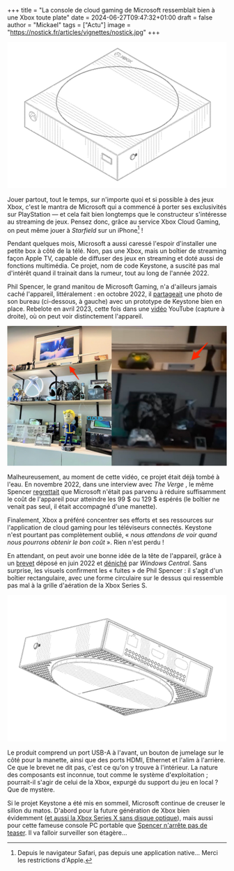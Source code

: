 +++
title = "La console de cloud gaming de Microsoft ressemblait bien à une Xbox toute plate"
date = 2024-06-27T09:47:32+01:00
draft = false
author = "Mickael"
tags = ["Actu"]
image = "https://nostick.fr/articles/vignettes/nostick.jpg"
+++

![Projet Keystone Xbox](keystone-brevet-microsoft.jpg "") 

Jouer partout, tout le temps, sur n'importe quoi et si possible à des jeux Xbox, c'est le mantra de Microsoft qui a commencé à porter ses exclusivités sur PlayStation — et cela fait bien longtemps que le constructeur s'intéresse au streaming de jeux. Pensez donc, grâce au service Xbox Cloud Gaming, on peut même jouer à *Starfield* sur un iPhone[^1] !

Pendant quelques mois, Microsoft a aussi caressé l'espoir d'installer une petite box à côté de la télé. Non, pas une Xbox, mais un boîtier de streaming façon Apple TV, capable de diffuser des jeux en streaming et doté aussi de fonctions multimédia. Ce projet, nom de code Keystone, a suscité pas mal d'intérêt quand il trainait dans la rumeur, tout au long de l'année 2022.

Phil Spencer, le grand manitou de Microsoft Gaming, n'a d'ailleurs jamais caché l'appareil, littéralement : en octobre 2022, il [partageait](https://x.com/XboxP3/status/1579495370786496512) une photo de son bureau (ci-dessous, à gauche) avec un prototype de Keystone bien en place. Rebelote en avril 2023, cette fois dans une [vidéo](https://www.youtube.com/watch?v=lenhYixuRy0) YouTube (capture à droite), où on peut voir distinctement l'appareil.

![Projet Keystone Xbox](keystone-xbox-microsoft.jpg "Phil Spencer fait rien qu'à fuiter des protos.") 

Malheureusement, au moment de cette vidéo, ce projet était déjà tombé à l'eau. En novembre 2022, dans une interview avec *The Verge* , le même Spencer [regrettait](https://www.theverge.com/23459189/phil-spencer-microsoft-activision-call-of-duty-xbox-playstation-candy-crush-apple-fortnite-vr) que Microsoft n'était pas parvenu à réduire suffisamment le coût de l'appareil pour atteindre les 99 $ ou 129 $ espérés (le boîtier ne venait pas seul, il était accompagné d'une manette).

Finalement, Xbox a préféré concentrer ses efforts et ses ressources sur l'application de cloud gaming pour les téléviseurs connectés. Keystone n'est pourtant pas complètement oublié, « *nous attendons de voir quand nous pourrons obtenir le bon coût* ». Rien n'est perdu !

En attendant, on peut avoir une bonne idée de la tête de l'appareil, grâce à un [brevet](https://ppubs.uspto.gov/dirsearch-public/print/downloadPdf/D1009161) déposé en juin 2022 et [déniché](https://www.windowscentral.com/gaming/xbox/the-xbox-that-never-was-our-first-detailed-look-at-the-keystone-cloud-streaming-console-design) par *Windows Central*. Sans surprise, les visuels confirment les « fuites » de Phil Spencer : il s'agit d'un boîtier rectangulaire, avec une forme circulaire sur le dessus qui ressemble pas mal à la grille d'aération de la Xbox Series S.

![Projet Keystone Xbox](keystone-brevet-microsoft-2.jpg "")

Le produit comprend un port USB-A à l'avant, un bouton de jumelage sur le côté pour la manette, ainsi que des ports HDMI, Ethernet et l'alim à l'arrière. Ce que le brevet ne dit pas, c'est ce qu'on y trouve à l'intérieur. La nature des composants est inconnue, tout comme le système d'exploitation ; pourrait-il s'agir de celui de la Xbox, expurgé du support du jeu en local ? Que de mystère.

Si le projet Keystone a été mis en sommeil, Microsoft continue de creuser le sillon du matos. D'abord pour la future génération de Xbox bien évidemment ([et aussi la Xbox Series X sans disque optique](https://nostick.fr/articles/2024/juin/0906-microsoft-revoit-sa-gamme-xbox/)), mais aussi pour cette fameuse console PC portable que [Spencer n'arrête pas de teaser](https://nostick.fr/articles/2024/juin/1006-microsoft-veut-xbox-portable/). Il va falloir surveiller son étagère…

[^1]: Depuis le navigateur Safari, pas depuis une application native… Merci les restrictions d'Apple.